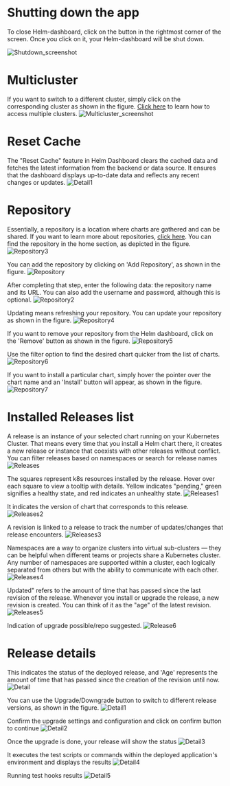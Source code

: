 # Shutting down the app
To close Helm-dashboard, click on the button in the rightmost corner of the screen. Once you click on it, your Helm-dashboard will be shut down.

![Shutdown_screenshot](images/screenshot_shut_down.png)

# Multicluster
If you want to switch to a different cluster, simply click on the corresponding cluster as shown in the figure. [Click here](https://kubernetes.io/docs/tasks/access-application-cluster/configure-access-multiple-clusters/) to learn how to access multiple clusters.
![Multicluster_screenshot](images/screenshot_multicluster.png)

# Reset Cache
The "Reset Cache" feature in Helm Dashboard clears the cached data and fetches the latest information from the backend or data source. It ensures that the dashboard displays up-to-date data and reflects any recent changes or updates.
![Detail1](images/screenshot_reset_cache.png)

# Repository
Essentially, a repository is a location where charts are gathered and can be shared. If you want to learn more about repositories, [click here](https://helm.sh/docs/topics/chart_repository/). You can find the repository in the home section, as depicted in the figure.
![Repository3](images/screenshot_repository3.png)

You can add the repository by clicking on 'Add Repository', as shown in the figure.
![Repository](images/screenshot_repository.png)

After completing that step, enter the following data: the repository name and its URL. You can also add the username and password, although this is optional.
![Repository2](images/screenshot_repository2.png)

Updating means refreshing your repository. You can update your repository as shown in the figure.
![Repository4](images/screenshot_repository4.png)

If you want to remove your repository from the Helm dashboard, click on the 'Remove' button as shown in the figure.
![Repository5](images/screenshot_repository5.png)

Use the filter option to find the desired chart quicker from the list of charts.
![Repository6](images/screenshot_repository6.png)

If you want to install a particular chart, simply hover the pointer over the chart name and an 'Install' button will appear, as shown in the figure.
![Repository7](images/screenshot_repository7.png)

# Installed Releases list
A release is an instance of your selected chart running on your Kubernetes Cluster. That means every time that you install a Helm chart there, it creates a new release or instance that coexists with other releases without conflict. You can filter releases based on namespaces or search for release names 
![Releases](images/screenshot_release.png)

The squares represent k8s resources installed by the release. Hover over each square to view a tooltip with details. Yellow indicates "pending," green signifies a healthy state, and red indicates an unhealthy state.
![Releases1](images/screenshot_release1.png)

It indicates the version of chart that corresponds to this release.
![Releases2](images/screenshot_release2.png)

A revision is linked to a release to track the number of updates/changes that release encounters.
![Releases3](images/screenshot_release3.png)
 
Namespaces are a way to organize clusters into virtual sub-clusters — they can be helpful when different teams or projects share a Kubernetes cluster. Any number of namespaces are supported within a cluster, each logically separated from others but with the ability to communicate with each other.
![Releases4](images/screenshot_release4.png)

Updated" refers to the amount of time that has passed since the last revision of the release. Whenever you install or upgrade the release, a new revision is created. You can think of it as the "age" of the latest revision.
![Releases5](images/screenshot_release5.png)

Indication of upgrade possible/repo suggested.
![Release6](images/screenshot_upgrade_available.png)

# Release details
This indicates the status of the deployed release, and 'Age' represents the amount of time that has passed since the creation of the revision until now.
![Detail](images/screenshot_release_detail.png)

You can use the Upgrade/Downgrade button to switch to different release versions, as shown in the figure.
![Detail1](images/screenshot_upgrade_available2.png)

Confirm the upgrade settings and configuration and click on confirm button to continue
![Detail2](images/screenshot_upgrade_confirmation.png)

Once the upgrade is done, your release will show the status 
![Detail3](images/screenshot_upgrade_complete.png)

It executes the test scripts or commands within the deployed application's environment and displays the results
![Detail4](images/screenshot_run_tests.png)

Running test hooks results 
![Detail5](images/screenshot_test_results.png)





